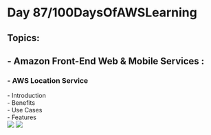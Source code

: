 <h1> Day 87/100DaysOfAWSLearning </h1>
<h2> Topics: </h2>

 <h2>  - Amazon Front-End Web & Mobile Services : </h2>


<h3> - AWS Location Service </h3> 
      - Introduction <br>
      - Benefits <br>
      - Use Cases <br>
      - Features <br>
      
      
               
<img src = "https://github.com/thetechgirlgita/100-days-of-aws-learning/blob/master/Images/Day86/86_1.jpg?raw=true">
<img src = "https://github.com/thetechgirlgita/100-days-of-aws-learning/blob/master/Images/Day86/86_2.jpg?raw=true">
